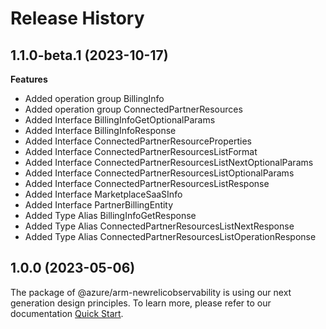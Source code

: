 # Release History
    
## 1.1.0-beta.1 (2023-10-17)
    
**Features**

  - Added operation group BillingInfo
  - Added operation group ConnectedPartnerResources
  - Added Interface BillingInfoGetOptionalParams
  - Added Interface BillingInfoResponse
  - Added Interface ConnectedPartnerResourceProperties
  - Added Interface ConnectedPartnerResourcesListFormat
  - Added Interface ConnectedPartnerResourcesListNextOptionalParams
  - Added Interface ConnectedPartnerResourcesListOptionalParams
  - Added Interface ConnectedPartnerResourcesListResponse
  - Added Interface MarketplaceSaaSInfo
  - Added Interface PartnerBillingEntity
  - Added Type Alias BillingInfoGetResponse
  - Added Type Alias ConnectedPartnerResourcesListNextResponse
  - Added Type Alias ConnectedPartnerResourcesListOperationResponse
    
    
## 1.0.0 (2023-05-06)

The package of @azure/arm-newrelicobservability is using our next generation design principles. To learn more, please refer to our documentation [Quick Start](https://aka.ms/js-track2-quickstart).
